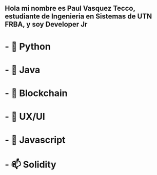 
## Hola mi nombre es Paul Vasquez Tecco, estudiante de Ingenieria en Sistemas de UTN FRBA, y soy Developer Jr 


# - 🔭  Python
# - 🌱  Java
# - 👯  Blockchain
# - 🤔  UX/UI
# - 💬  Javascript
# - 📫  Solidity

